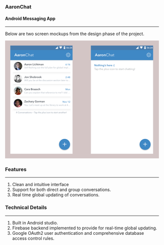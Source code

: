### AaronChat
#### Android Messaging App
---

Below are two screen mockups from the design phase of the project.


 ![Application Screen Mockup](https://github.com/alichtman/AaronChat/blob/master/Screen%20Shot%202017-11-22%20at%204.33.02%20PM.png?raw=true "Screen Mockup")


### Features
---

1. Clean and intuitive interface
2. Support for both direct and group conversations. 
3. Real time global updating of conversations.

### Technical Details
---

1. Built in Android studio.
2. Firebase backend implemented to provide for real-time global updating. 
3. Google OAuth2 user authentication and comprehensive database access control rules. 
